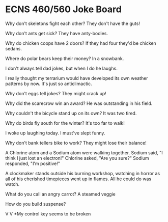 # ECNS 460/560 Joke Board


Why don't skeletons fight each other?
They don't have the guts!

Why don't ants get sick? 
They have anty-bodies.

Why do chicken coops have 2 doors?
If they had four they'd be chicken sedans.

Where do polar bears keep their money?
In a snowbank.

I don't always tell dad jokes, but when I do he laughs.

I really thought my terrarium would have developed its own weather patterns by now. It's just so anticlimactic.

Why don't eggs tell jokes? They might crack up!

Why did the scarecrow win an award?
He was outstanding in his field.

Why couldn't the bicycle stand up on its own? It was two tired.

Why do birds fly south for the winter? 
It's too far to walk!

I woke up laughing today. I must've slept funny.

Why don't bank tellers bike to work? They might lose their balance!

A Chlorine atom and a Sodium atom were walking together. Sodium said, "I think I just lost an electron!"  Chlorine asked, "Are you sure?" Sodium responded, "I'm positive!"

A clockmaker stands outside his burning workshop, watching in horror as all of his cherished timepieces went up in flames. All he could do was watch.

What do you call an angry carrot?
A steamed veggie

How do you build suspense?

V
V
*My control key seems to be broken
